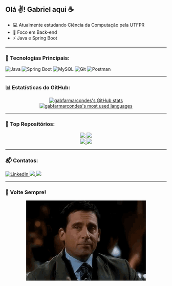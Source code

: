 ## Olá ✌️! Gabriel aqui ☕

- 💻 Atualmente estudando Ciência da Computação pela UTFPR  
- 🚀 Foco em Back-end  
- ⚡ Java e Spring Boot  

---

### 🚀 Tecnologias Principais:

![Java](https://img.shields.io/badge/Java-%23ED8B00.svg??style=for-the-badge&logo=openjdk&logoColor=white)
![Spring Boot](https://img.shields.io/badge/SpringBoot-6DB33F?style=for-the-badge&logo=Spring&logoColor=white)
![MySQL](https://img.shields.io/badge/MySQL-00000F?style=for-the-badge&logo=mysql&logoColor=white)
![Git](https://img.shields.io/badge/GIT-E44C30?style=for-the-badge&logo=git&logoColor=white)
![Postman](https://img.shields.io/badge/Postman-FF6C37.svg?style=for-the-badge&logo=Postman&logoColor=white)

---

### 📊 Estatísticas do GitHub:
<div align="center">
  <a href="https://github.com/gabfarmarcondes/github-readme-stats">
    <img height="180em" src="https://github-readme-stats.vercel.app/api?username=gabfarmarcondes&show_icons=true&theme=dark&cache_seconds=31" alt="gabfarmarcondes's GitHub stats" />
  </a>
  <a href="https://github.com/gabfarmarcondes/github-readme-stats">
    <img height="180em" src="https://github-readme-stats.vercel.app/api/top-langs/?username=gabfarmarcondes&layout=compact&theme=dark&cache_seconds=31" alt="gabfarmarcondes's most used languages" />
  </a>
</div>

---

### 🌟 Top Repositórios:
<div align="center">
  <a href="https://github.com/Software-Project-BCC3004/backend">
    <img src="https://github-readme-stats.vercel.app/api/pin/?username=Software-Project-BCC3004&repo=backend&theme=dark" />
  </a>
    <a href="https://github.com/gabfarmarcondes/Aberto-Agora">
    <img src="https://github-readme-stats.vercel.app/api/pin/?username=gabfarmarcondes&repo=Aberto-Agora&theme=dark" />
  </a>
  <br/>
  <a href="https://github.com/gabfarmarcondes/Furia-Bot">
    <img src="https://github-readme-stats.vercel.app/api/pin/?username=gabfarmarcondes&repo=Furia-Bot&theme=dark" />
  </a>
    <a href="https://github.com/gabfarmarcondes/Project_CRUD">
    <img src="https://github-readme-stats.vercel.app/api/pin/?username=gabfarmarcondes&repo=Project_CRUD&theme=dark" />
  </a>
</div>

---

### 📬 Contatos:
<div>
  <a href="https://www.linkedin.com/in/gabfariasmarcondes" target="_blank">
    <img loading="lazy" src="https://img.shields.io/badge/-LinkedIn-%230077B5?style=for-the-badge&logo=linkedin&logoColor=white" alt="LinkedIn">
  </a>
  <a href="mailto:gabrie.farias2024@outlook.com.br">
    <img loading="lazy" src="https://img.shields.io/badge/Microsoft_Outlook-0078D4?logo=microsoft-outlook&logoColor=white&style=for-the-badge" target="_blank">
  </a>
  <a href="https://www.instagram.com/gabriel.fmarcondes/" target="_blank">
    <img loading="lazy" src="https://img.shields.io/badge/-Instagram-%23E4405F?style=for-the-badge&logo=instagram&logoColor=white" target="_blank">
  </a>
</div>

---

### 👋 Volte Sempre!
<div align="center">
  <img height=250 alt="volteSempre" src="michael-scott-wink.gif">
</div>
